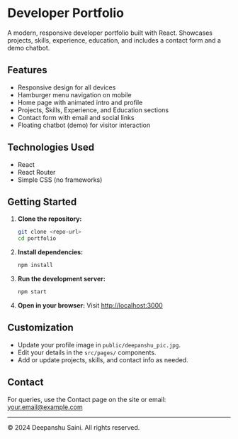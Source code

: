 # Developer Portfolio

A modern, responsive developer portfolio built with React. Showcases projects, skills, experience, education, and includes a contact form and a demo chatbot.

## Features
- Responsive design for all devices
- Hamburger menu navigation on mobile
- Home page with animated intro and profile
- Projects, Skills, Experience, and Education sections
- Contact form with email and social links
- Floating chatbot (demo) for visitor interaction

## Technologies Used
- React
- React Router
- Simple CSS (no frameworks)

## Getting Started

1. **Clone the repository:**
   ```bash
   git clone <repo-url>
   cd portfolio
   ```
2. **Install dependencies:**
   ```bash
   npm install
   ```
3. **Run the development server:**
   ```bash
   npm start
   ```
4. **Open in your browser:**
   Visit [http://localhost:3000](http://localhost:3000)

## Customization
- Update your profile image in `public/deepanshu_pic.jpg`.
- Edit your details in the `src/pages/` components.
- Add or update projects, skills, and contact info as needed.

## Contact
For queries, use the Contact page on the site or email: your.email@example.com

---

© 2024 Deepanshu Saini. All rights reserved. 
